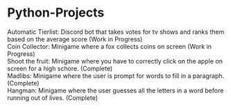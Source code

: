 # Python-Projects

Automatic Tierlist: Discord bot that takes votes for tv shows and ranks them based on the average score (Work in Progress)  
Coin Collector: Minigame where a fox collects coins on screen (Work in Progress)  
Shoot the fruit: Minigame where you have to correctly click on the apple on screen for a high schore. (Complete)  
Madlibs: Minigame where the user is prompt for words to fill in a paragraph. (Complete)  
Hangman: Minigame where the user guesses all the letters in a word before running out of lives. (Complete)  